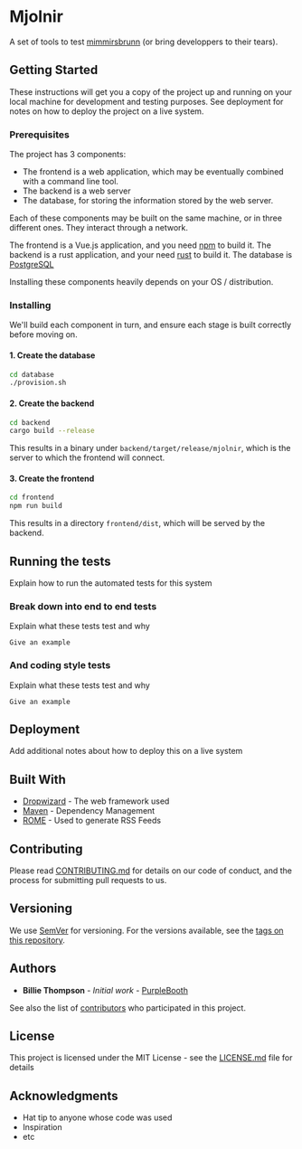 # Mjolnir

A set of tools to test [mimmirsbrunn](https://github.com/canaltp/mimirsbrunn) (or bring developpers
to their tears).

## Getting Started

These instructions will get you a copy of the project up and running on your local machine for
development and testing purposes. See deployment for notes on how to deploy the project on a live
system.

### Prerequisites

The project has 3 components:

* The frontend is a web application, which may be eventually combined with a command line tool.
* The backend is a web server
* The database, for storing the information stored by the web server.

Each of these components may be built on the same machine, or in three different ones. They
interact through a network.

The frontend is a Vue.js application, and you need [npm](https://www.npmjs.com) to build it.
The backend is a rust application, and your need [rust](https://www.rust-lang.org/) to build it.
The database is [PostgreSQL](https://www.postgresql.org)

Installing these components heavily depends on your OS / distribution.

### Installing

We'll build each component in turn, and ensure each stage is built correctly before moving on.

#### 1. Create the database

```sh
cd database
./provision.sh
```

#### 2. Create the backend

```sh
cd backend
cargo build --release
```

This results in a binary under `backend/target/release/mjolnir`, which is the server to which the
frontend will connect.

#### 3. Create the frontend

```sh
cd frontend
npm run build
```

This results in a directory `frontend/dist`, which will be served by the backend.

## Running the tests

Explain how to run the automated tests for this system

### Break down into end to end tests

Explain what these tests test and why

```
Give an example
```

### And coding style tests

Explain what these tests test and why

```
Give an example
```

## Deployment

Add additional notes about how to deploy this on a live system

## Built With

* [Dropwizard](http://www.dropwizard.io/1.0.2/docs/) - The web framework used
* [Maven](https://maven.apache.org/) - Dependency Management
* [ROME](https://rometools.github.io/rome/) - Used to generate RSS Feeds

## Contributing

Please read [CONTRIBUTING.md](https://gist.github.com/PurpleBooth/b24679402957c63ec426) for details on our code of conduct, and the process for submitting pull requests to us.

## Versioning

We use [SemVer](http://semver.org/) for versioning. For the versions available, see the [tags on this repository](https://github.com/your/project/tags). 

## Authors

* **Billie Thompson** - *Initial work* - [PurpleBooth](https://github.com/PurpleBooth)

See also the list of [contributors](https://github.com/your/project/contributors) who participated in this project.

## License

This project is licensed under the MIT License - see the [LICENSE.md](LICENSE.md) file for details

## Acknowledgments

* Hat tip to anyone whose code was used
* Inspiration
* etc


